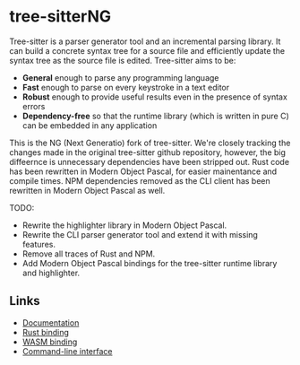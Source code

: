 # tree-sitterNG

Tree-sitter is a parser generator tool and an incremental parsing library. It can build a concrete syntax tree for a source file and efficiently update the syntax tree as the source file is edited. Tree-sitter aims to be:

- **General** enough to parse any programming language
- **Fast** enough to parse on every keystroke in a text editor
- **Robust** enough to provide useful results even in the presence of syntax errors
- **Dependency-free** so that the runtime library (which is written in pure C) can be embedded in any application

This is the NG (Next Generatio) fork of tree-sitter.
We're closely tracking the changes made in the original tree-sitter github repository, however, the big diffeernce is unnecessary dependencies have been stripped out.
Rust code has been rewritten in Modern Object Pascal, for easier mainentance and compile times.
NPM dependencies removed as the CLI client has been rewritten in Modern Object Pascal as well.

TODO:
- Rewrite the highlighter library in Modern Object Pascal.
- Rewrite the CLI parser generator tool and extend it with missing features.
- Remove all traces of Rust and NPM.
- Add Modern Object Pascal bindings for the tree-sitter runtime library and highlighter.

## Links

- [Documentation](https://tree-sitter.github.io)
- [Rust binding](lib/binding_rust/README.md)
- [WASM binding](lib/binding_web/README.md)
- [Command-line interface](cli/README.md)
